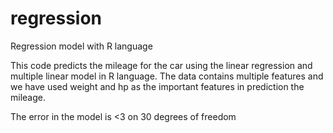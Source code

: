 # regression
Regression model with R language

This code predicts the mileage for the car using the linear regression and multiple linear model in R language.
The data contains multiple features and we have used weight and hp as the important features in prediction the mileage.

The error in the model is <3 on 30 degrees of freedom
